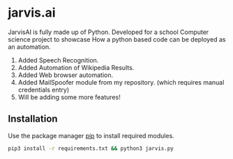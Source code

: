 # jarvis.ai

JarvisAI is fully made up of Python. Developed for a school Computer science project to showcase How a python based code can be deployed as an automation. 

1. Added Speech Recognition.
2. Added Automation of Wikipedia Results.
3. Added Web browser automation.
4. Added MailSpoofer module from my repository. (which requires manual credentials entry)
5. Will be adding some more features! 
## Installation

Use the package manager [pip](https://pip.pypa.io/en/stable/) to install required modules.

```bash
pip3 install -r requirements.txt && python3 jarvis.py
```
